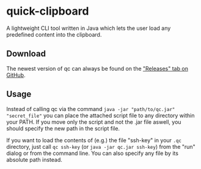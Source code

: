 # quick-clipboard
A lightweight CLI tool written in Java which lets the user load any predefined content into the clipboard.

## Download
The newest version of qc can always be found on the ["Releases" tab on GitHub](https://github.com/nwawrzyniak/quick-clipboard/releases).

## Usage
Instead of calling qc via the command ```java -jar "path/to/qc.jar" "secret_file"``` you can place the attached script file to any directory within your PATH. If you move only the script and not the .jar file aswell, you should specify the new path in the script file.

If you want to load the contents of (e.g.) the file "ssh-key" in your ```.qc``` directory, just call ```qc ssh-key``` (or ```java -jar qc.jar ssh-key```) from the "run" dialog or from the command line. You can also specify any file by its absolute path instead.
